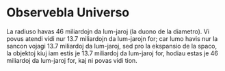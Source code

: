 # Observebla Universo

La radiuso havas 46 miliardojn da lum-jaroj (la duono de la diametro). Vi povus
atendi vidi nur 13.7 miliardojn da lum-jarojn for; car lumo havis nur la sancon
vojagi 13.7 miliardoj da lum-jaroj, sed pro la ekspansio de la spaco, la
objektoj kiuj iam estis je 13.7 miliardoj da lum-jaroj for, hodiau estas je 46
miliardoj da lum-jaroj for, kaj ni povas vidi tion.

